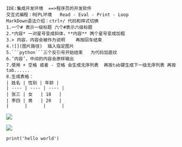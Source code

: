 ```
IDE:集成开发环境  ==>程序员的开发软件
交互式编程：REPL环境   Read - Eval - Print - Loop
MarkDown语法介绍：ctrl+/ 代码和样式切换
1.一个# 表示一级标题 六个#表示六级标题
2.*内容* 一对星号变成斜体，**内容** 两个星号变成加粗
3.> 内容，内容会被作为说明    再按回车结束
4.![](图片路径)  插入指定图片
5.```python```三个反引号开始结束   为代码加底纹
6.‘内容’，中间的内容会原样输出
7.使用 + 空格 或者 - 空格 会生成无序列表  再按tab键生成下一级无序列表 再按tab......
8.生成表格：
| 姓名 | 性别 | 年龄 |
| ---- | ---- | ---- |
| 张三 | 女   | 18   |
| 李四 | 男   | 20   |
|      |      |      |
```

![](C:\Users\lwq\Desktop\MyBook\img\01.jpg)

![](C:\Users\lwq\Desktop\MyBook\img\02.jpg)

```print('hello world')	```

​																															





